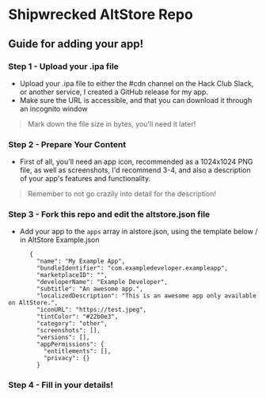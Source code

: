 # Shipwrecked AltStore Repo

## Guide for adding your app!


### Step 1 - Upload your .ipa file
- Upload your .ipa file to either the #cdn channel on the Hack Club Slack, or another service, I created a GitHub release for my app.
- Make sure the URL is accessible, and that you can download it through an incognito window
> Mark down the file size in bytes, you'll need it later!

### Step 2 - Prepare Your Content
- First of all, you'll need an app icon, recommended as a 1024x1024 PNG file, as well as screenshots, I'd recommend 3-4, and also a description of your app's features and functionality.
> Remember to not go crazily into detail for the description!

### Step 3 - Fork this repo and edit the altstore.json file
- Add your app to the `apps` array in alstore.json, using the template below / in AltStore Example.json

```
      {
        "name": "My Example App",
        "bundleIdentifier": "com.exampledeveloper.exampleapp",
        "marketplaceID": "",
        "developerName": "Example Developer",
        "subtitle": "An awesome app.",
        "localizedDescription": "This is an awesome app only available on AltStore.",
        "iconURL": "https://test.jpeg",
        "tintColor": "#22b0e3",
        "category": "other",
        "screenshots": [],
        "versions": [],
        "appPermissions": {
          "entitlements": [],
          "privacy": {}
        }
```

### Step 4 - Fill in your details!